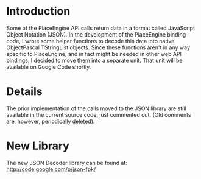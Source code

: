 # Introduction #

Some of the PlaceEngine API calls return data in a format called JavaScript Object Notation (JSON).  In the development of the PlaceEngine binding code, I wrote some helper functions to decode this data into native ObjectPascal TStringList objects.  Since these functions aren't in any way specific to PlaceEngine, and in fact might be needed in other web API bindings, I decided to move them into a separate unit.  That unit will be available on Google Code shortly.


# Details #

The prior implementation of the calls moved to the JSON library are still available in the current source code, just commented out.  (Old comments are, however, periodically deleted).

# New Library #
The new JSON Decoder library can be found at:
http://code.google.com/p/json-fpk/